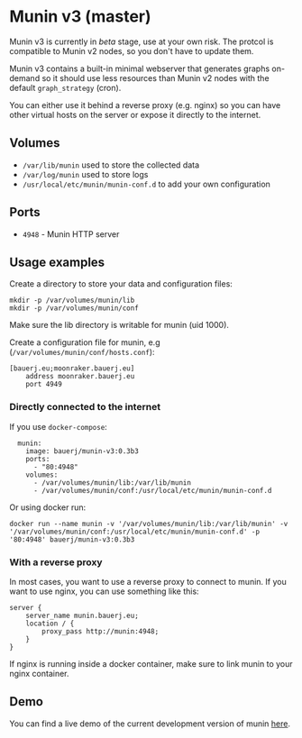 # Munin v3 (master)

Munin v3 is currently in _beta_ stage, use at your own risk. The protcol is compatible to Munin v2
nodes, so you don't have to update them.

Munin v3 contains a built-in minimal webserver that generates graphs on-demand so it should use less resources
than Munin v2 nodes with the default `graph_strategy` (cron).

You can either use it behind a reverse proxy (e.g. nginx) so you can have other virtual hosts on the server
or expose it directly to the internet.

## Volumes

* `/var/lib/munin` used to store the collected data
* `/var/log/munin` used to store logs
* `/usr/local/etc/munin/munin-conf.d` to add your own configuration

## Ports

* `4948` - Munin HTTP server

## Usage examples

Create a directory to store your data and configuration files:

    mkdir -p /var/volumes/munin/lib
    mkdir -p /var/volumes/munin/conf

Make sure the lib directory is writable for munin (uid 1000).

Create a configuration file for munin, e.g (`/var/volumes/munin/conf/hosts.conf`):

    [bauerj.eu;moonraker.bauerj.eu]
        address moonraker.bauerj.eu
        port 4949

### Directly connected to the internet

If you use `docker-compose`:

      munin:
        image: bauerj/munin-v3:0.3b3
        ports:
          - "80:4948"
        volumes:
          - /var/volumes/munin/lib:/var/lib/munin
          - /var/volumes/munin/conf:/usr/local/etc/munin/munin-conf.d

Or using docker run:

    docker run --name munin -v '/var/volumes/munin/lib:/var/lib/munin' -v '/var/volumes/munin/conf:/usr/local/etc/munin/munin-conf.d' -p '80:4948' bauerj/munin-v3:0.3b3


### With a reverse proxy

In most cases, you want to use a reverse proxy to connect to munin. If you want to use nginx, you can use something like this:

    server {
        server_name munin.bauerj.eu;
        location / {
            proxy_pass http://munin:4948;
        }
    }

If nginx is running inside a docker container, make sure to link munin to your nginx container.

## Demo

You can find a live demo of the current development version of munin [here](http://demo.munin-monitoring.org/).
